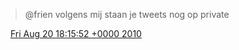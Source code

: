 > @frien volgens mij staan je tweets nog op private

<img src="../../media/tweet.ico" width="12" /> [Fri Aug 20 18:15:52 +0000 2010](https://twitter.com/DromerDenker/status/21684791326)